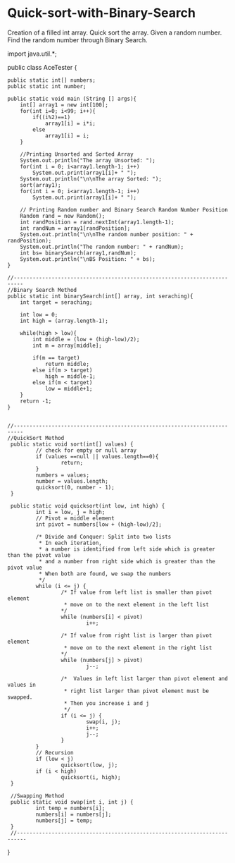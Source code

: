 # Quick-sort-with-Binary-Search
Creation of a filled int array. Quick sort the array. Given a random number. Find the random number through Binary Search.


import java.util.*;

public class AceTester {

	
	public static int[] numbers;
	public static int number;
	
	public static void main (String [] args){
		int[] array1 = new int[100];
		for(int i=0; i<99; i++){
			if((i%2)==1)
				array1[i] = i*i;
			else
				array1[i] = i;
		}
		
		//Printing Unsorted and Sorted Array
		System.out.println("The array Unsorted: ");
		for(int i = 0; i<array1.length-1; i++)
			System.out.print(array1[i]+ " ");
		System.out.println("\n\nThe array Sorted: ");
		sort(array1);
		for(int i = 0; i<array1.length-1; i++)
			System.out.print(array1[i]+ " ");
		
		// Printing Random number and Binary Search Random Number Position
		Random rand = new Random();
		int randPosition = rand.nextInt(array1.length-1);
		int randNum = array1[randPosition];
		System.out.println("\n\nThe random number position: " + randPosition);
		System.out.println("The random number: " + randNum);
		int bs= binarySearch(array1,randNum);
		System.out.println("\nBS Position: " + bs);
	}
	
    //-------------------------------------------------------------------------
	//Binary Search Method
	public static int binarySearch(int[] array, int seraching){
		int target = seraching;
		
		int low = 0;
		int high = (array.length-1);
		
		while(high > low){
			int middle = (low + (high-low)/2);
			int m = array[middle];
			
			if(m == target)
				return middle;
			else if(m > target)
				high = middle-1;
			else if(m < target)
				low = middle+1;	
		}
		return -1;
	}
	

    //-------------------------------------------------------------------------
	//QuickSort Method
     public static void sort(int[] values) {
             // check for empty or null array
             if (values ==null || values.length==0){
                     return;
             }
             numbers = values;
             number = values.length;
             quicksort(0, number - 1);
     }
     
     public static void quicksort(int low, int high) {
             int i = low, j = high;
             // Pivot = middle element
             int pivot = numbers[low + (high-low)/2];

             /* Divide and Conquer: Split into two lists
              * In each iteration, 
              * a number is identified from left side which is greater than the pivot value 
              * and a number from right side which is greater than the pivot value
              * When both are found, we swap the numbers
              */
             while (i <= j) {
                     /* If value from left list is smaller than pivot element
                      * move on to the next element in the left list
                     */ 
                     while (numbers[i] < pivot) 
                             i++;
                     
                     /* If value from right list is larger than pivot element
                      * move on to the next element in the right list
                     */ 
                     while (numbers[j] > pivot) 
                             j--;

                     /*  Values in left list larger than pivot element and values in
                      * right list larger than pivot element must be swapped.
                      * Then you increase i and j
                      */
                     if (i <= j) {
                             swap(i, j);
                             i++;
                             j--;
                     }
             }
             // Recursion
             if (low < j)
                     quicksort(low, j);
             if (i < high)
                     quicksort(i, high);
     }
     
     //Swapping Method
     public static void swap(int i, int j) {
             int temp = numbers[i];
             numbers[i] = numbers[j];
             numbers[j] = temp;
     }
     //-------------------------------------------------------------------------
     
     
}
